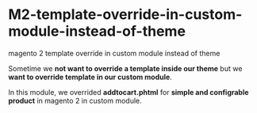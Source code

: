 # M2-template-override-in-custom-module-instead-of-theme
magento 2 template override in custom module instead of theme

Sometime we **not want to override a template inside our theme** but we **want to override template in our custom module**.

In this module, we overrided **addtocart.phtml** for **simple and configrable product** in magento 2 in custom module.


